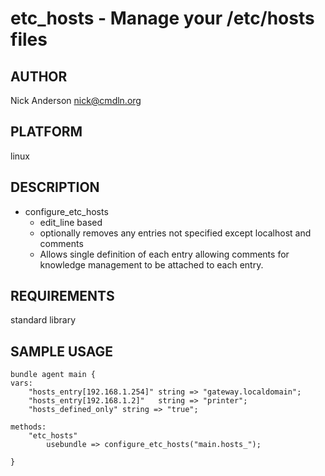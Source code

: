 # etc_hosts - Manage your /etc/hosts files
## AUTHOR
Nick Anderson <nick@cmdln.org>

## PLATFORM
linux

## DESCRIPTION
* configure_etc_hosts
    - edit_line based
    - optionally removes any entries not specified except localhost and comments
    - Allows single definition of each entry allowing comments for 
      knowledge management to be attached to each entry.


## REQUIREMENTS
standard library

## SAMPLE USAGE
    bundle agent main {
    vars:
        "hosts_entry[192.168.1.254]" string => "gateway.localdomain";
        "hosts_entry[192.168.1.2]"   string => "printer";
        "hosts_defined_only" string => "true";

    methods:
        "etc_hosts"
            usebundle => configure_etc_hosts("main.hosts_");

    }

